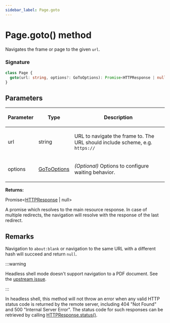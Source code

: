 ```yaml
---
sidebar_label: Page.goto
---
```


# Page.goto() method

Navigates the frame or page to the given `url`.

### Signature

```typescript
class Page {
  goto(url: string, options?: GoToOptions): Promise<HTTPResponse | null>;
}
```

## Parameters

<table><thead><tr><th>

Parameter

</th><th>

Type

</th><th>

Description

</th></tr></thead>
<tbody><tr><td>

url

</td><td>

string

</td><td>

URL to navigate the frame to. The URL should include scheme, e.g. `https://`

</td></tr>
<tr><td>

options

</td><td>

[GoToOptions](./puppeteer.gotooptions.md)

</td><td>

_(Optional)_ Options to configure waiting behavior.

</td></tr>
</tbody></table>

**Returns:**

Promise&lt;[HTTPResponse](./puppeteer.httpresponse.md) \| null&gt;

A promise which resolves to the main resource response. In case of multiple redirects, the navigation will resolve with the response of the last redirect.

## Remarks

Navigation to `about:blank` or navigation to the same URL with a different hash will succeed and return `null`.

:::warning

Headless shell mode doesn't support navigation to a PDF document. See the [upstream issue](https://crbug.com/761295).

:::

In headless shell, this method will not throw an error when any valid HTTP status code is returned by the remote server, including 404 "Not Found" and 500 "Internal Server Error". The status code for such responses can be retrieved by calling [HTTPResponse.status()](./puppeteer.httpresponse.status.md).
